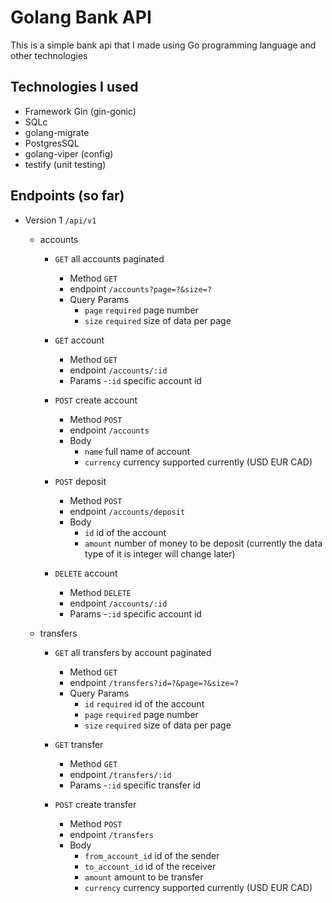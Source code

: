 # Golang Bank API

This is a simple bank api that I made using Go programming language and other technologies

## Technologies I used

- Framework Gin (gin-gonic)
- SQLc
- golang-migrate
- PostgresSQL
- golang-viper (config)
- testify (unit testing)

## Endpoints (so far)

- Version 1 `/api/v1`

  - accounts

    - `GET` all accounts paginated

      - Method `GET`
      - endpoint `/accounts?page=?&size=?`
      - Query Params
        - `page` `required` page number
        - `size` `required` size of data per page

    - `GET` account

      - Method `GET`
      - endpoint `/accounts/:id`
      - Params -`:id` specific account id

    - `POST` create account

      - Method `POST`
      - endpoint `/accounts`
      - Body
        - `name` full name of account
        - `currency` currency supported currently (USD EUR CAD)

    - `POST` deposit

      - Method `POST`
      - endpoint `/accounts/deposit`
      - Body
        - `id` id of the account
        - `amount` number of money to be deposit (currently the data type of it is integer will change later)

    - `DELETE` account

      - Method `DELETE`
      - endpoint `/accounts/:id`
      - Params -`:id` specific account id

  - transfers

    - `GET` all transfers by account paginated

      - Method `GET`
      - endpoint `/transfers?id=?&page=?&size=?`
      - Query Params
        - `id` `required` id of the account
        - `page` `required` page number
        - `size` `required` size of data per page

    - `GET` transfer

      - Method `GET`
      - endpoint `/transfers/:id`
      - Params -`:id` specific transfer id

    - `POST` create transfer

      - Method `POST`
      - endpoint `/transfers`
      - Body
        - `from_account_id` id of the sender
        - `to_account_id` id of the receiver
        - `amount` amount to be transfer
        - `currency` currency supported currently (USD EUR CAD)
